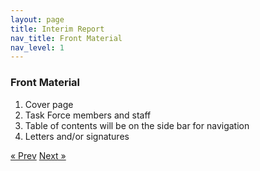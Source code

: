 ```yaml
---
layout: page
title: Interim Report
nav_title: Front Material
nav_level: 1
---
```


### Front Material

1. Cover page
2. Task Force members and staff
3. Table of contents will be on the side bar for navigation
4. Letters and/or signatures

<!-- Pagination -->
<div class="pagination">
  <a class="pagination-item older" href="{{ site.baseurl }}/index">&laquo; Prev</a>
  <a class="pagination-item newer" href="{{ site.baseurl }}/02-CHSS-Case-Study">Next &raquo;</a>
</div>
